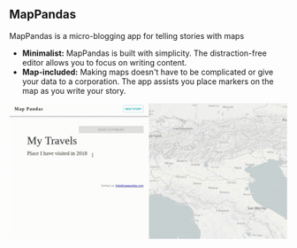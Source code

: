 ## MapPandas
MapPandas is a micro-blogging app for telling stories with maps
- **Minimalist:** MapPandas is built with simplicity.  The distraction-free editor allows you to focus on writing content.
- **Map-included:**  Making maps doesn't have to be complicated or give your data to a corporation. The app assists you place markers on the map as you write your story. 

![screenshot](./mappandas.gif)
